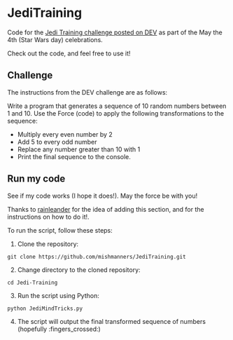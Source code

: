 # JediTraining

Code for the [Jedi Training challenge posted on DEV](https://dev.to/devteam/jedi-training-challenge-5a48) as part of the May the 4th (Star Wars day) celebrations.

Check out the code, and feel free to use it!

## Challenge

The instructions from the DEV challenge are as follows:

Write a program that generates a sequence of 10 random numbers between 1 and 10.
Use the Force (code) to apply the following transformations to the sequence:

- Multiply every even number by 2
- Add 5 to every odd number
- Replace any number greater than 10 with 1
- Print the final sequence to the console.

## Run my code

See if my code works (I hope it does!). May the force be with you!

Thanks to [rainleander](https://github.com/rainleander/may-the-fourth/blob/main/README.md) for the idea of adding this section, and for the instructions on how to do it!.

To run the script, follow these steps:

1. Clone the repository:

```
git clone https://github.com/mishmanners/JediTraining.git
```

2. Change directory to the cloned repository:

```
cd Jedi-Training
```

3. Run the script using Python:

```
python JediMindTricks.py
```

4. The script will output the final transformed sequence of numbers (hopefully :fingers_crossed:)
